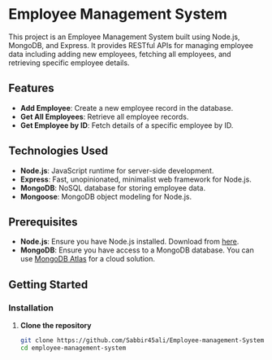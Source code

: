 # Employee Management System

This project is an Employee Management System built using Node.js, MongoDB, and Express. It provides RESTful APIs for managing employee data including adding new employees, fetching all employees, and retrieving specific employee details.

## Features

- **Add Employee**: Create a new employee record in the database.
- **Get All Employees**: Retrieve all employee records.
- **Get Employee by ID**: Fetch details of a specific employee by ID.

## Technologies Used

- **Node.js**: JavaScript runtime for server-side development.
- **Express**: Fast, unopinionated, minimalist web framework for Node.js.
- **MongoDB**: NoSQL database for storing employee data.
- **Mongoose**: MongoDB object modeling for Node.js.

## Prerequisites

- **Node.js**: Ensure you have Node.js installed. Download from [here](https://nodejs.org/).
- **MongoDB**: Ensure you have access to a MongoDB database. You can use [MongoDB Atlas](https://www.mongodb.com/cloud/atlas) for a cloud solution.

## Getting Started

### Installation

1. **Clone the repository**

   ```bash
   git clone https://github.com/Sabbir45ali/Employee-management-System.git
   cd employee-management-system
